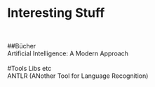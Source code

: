 # Interesting Stuff
<br>

##Bücher <br>
Artificial Intelligence: A Modern Approach
<br><br>
#Tools Libs etc<br>
ANTLR (ANother Tool for Language Recognition) 
